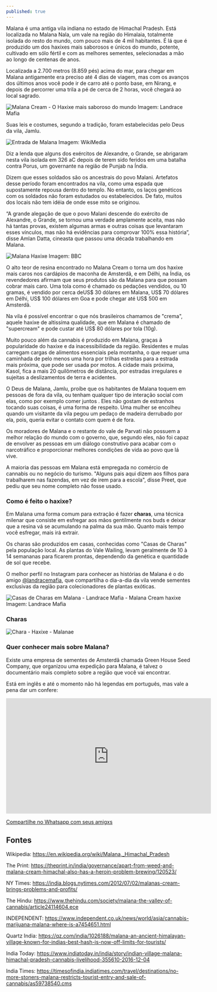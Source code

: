 ```yaml
---
published: true
---
```


Malana é uma antiga vila indiana no estado de Himachal Pradesh. Está localizada no Malana Nala, um vale na região do Himalaia, totalmente isolada do resto do mundo, com pouco mais de 4 mil habitantes. É lá que é produzido um dos haxixes mais saborosos e únicos do mundo, potente, cultivado em sólo fértil e com as melhores sementes, selecionadas a mão ao longo de centenas de anos.

Localizada a 2.700 metros (8.859 pés) acima do mar, para chegar em Malana antigamente era preciso até 4 dias de viagem, mas com os avanços dos últimos anos você pode ir de carro até o ponto base, em Nirang, e depois de percorrer uma trila a pé de cerca de 2 horas, você chegará ao local sagrado.

<img src="https://i.imgur.com/LXttUap.jpg" alt="Malana Cream - O Haxixe mais saboroso do mundo">
Imagem: Landrace Mafia

Suas leis e costumes, segundo a tradição, foram estabelecidas pelo Deus da vila, Jamlu.

<img src="https://upload.wikimedia.org/wikipedia/commons/thumb/3/32/Malana.jpg/1280px-Malana.jpg" alt="Entrada de Malana">
Imagem: WikiMedia

Diz a lenda que alguns dos exércitos de Alexandre, o Grande, se abrigaram nesta vila isolada em 326 aC depois de terem sido feridos em uma batalha contra Porus, um governante na região de Punjab na Índia. 

Dizem que esses soldados são os ancestrais do povo Malani. Artefatos desse período foram encontrados na vila, como uma espada que supostamente repousa dentro do templo. No entanto, os laços genéticos com os soldados não foram estudados ou estabelecidos. De fato, muitos dos locais não tem idéia de onde esse mito se originou.

“A grande alegação de que o povo Malani descende do exército de Alexandre, o Grande, se tornou uma verdade amplamente aceita, mas não há tantas provas, existem algumas armas e outras coisas que levantaram esses vínculos, mas não há evidências para comprovar 100% essa história”, disse Amlan Datta, cineasta que passou uma década trabalhando em Malana.

<img src="https://i.imgur.com/6WePaef.jpg" alt="Malana Haxixe">
Imagem: BBC

O alto teor de resina encontrado no Malana Cream o torna um dos haxixe mais caros nos cardápios de maconha de Amsterdã, e em Délhi, na Índia, os revendedores afirmam que seus produtos são da Malana para que possam cobrar mais caro. Uma tola como é chamado os pedações vendidos, ou 10 gramas, é vendido por cerca deUS$ 30 dólares em Malana, US$ 70 dólares em Délhi, US$ 100 dólares em Goa e pode chegar até US$ 500 em Amsterdã.

Na vila é possível encontrar o que nós brasileiros chamamos de "crema", aquele haxixe de altissíma qualidade, que em Malana é chamado de "supercream" e pode custar até US$ 80 dólares por tola (10g).

Muito pouco além da cannabis é produzido em Malana, graças à popularidade do haxixe e da inacessibilidade da região. Residentes e mulas carregam cargas de alimentos essenciais pela montanha, o que requer uma caminhada de pelo menos uma hora por trilhas estreitas para a estrada mais próxima, que pode ser usada por motos. A cidade mais próxima, Kasol, fica a mais 20 quilômetros de distância, por estradas irregulares e sujeitas a deslizamentos de terra e acidentes.

O Deus de Malana, Jamlu, proíbe que os habitantes de Malana toquem em pessoas de fora da vila, ou tenham qualquer tipo de interação social com elas, como por exemplo comer juntos . Eles não gostam de estranhos tocando suas coisas, é uma forma de respeito. Uma mulher se encolheu quando um visitante da vila pegou um pedaço de madeira derrubado por ela, pois, queria evitar o contato com quem é de fora.

Os moradores de Malana e o restante do vale de Parvati não possuem a melhor relação do mundo com o governo, que, segundo eles, não foi capaz de envolver as pessoas em um diálogo construtivo para acabar com o narcotráfico e proporcionar melhores condições de vida ao povo que lá vive.

A maioria das pessoas em Malana está empregada no comércio de cannabis ou no negócio do turismo. "Alguns pais aqui dizem aos filhos para trabalharem nas fazendas, em vez de irem para a escola", disse Preet, que pediu que seu nome completo não fosse usado.

### Como é feito o haxixe?

Em Malana uma forma comum para extração é fazer **charas**, uma técnica milenar que consiste em esfregar aos mãos gentilmente nos buds e deixar que a resina vá se acumulando na palma da sua mão. Quanto mais tempo você esfregar, mais irá extrair.

Os charas são produzidos em casas, conhecidas como "Casas de Charas" pela população local. As plantas do Vale Wailing, levam geralmente de 10 à 14 semananas para ficarem prontas, dependendo da genética e quantidade de sol que recebe.

O melhor perfil no Instagram para conhecer as histórias de Malana é o do amigo [@landracemafia](https://www.instagram.com/landracemafia/ "Landrace Mafia Malana"), que compartilha o dia-a-dia da vila vende sementes exclusivas da região para colecionadores de plantas exóticas.

<img src="https://i.imgur.com/Tz2fAIc.jpg" alt="Casas de Charas em Malana - Landrace Mafia - Malana Cream haxixe">
Imagem: Landrace Mafia

### Charas
<img src="https://i.imgur.com/ahoNHAh.jpg" alt="Chara - Haxixe - Malanae">

### Quer conhecer mais sobre Malana?

Existe uma empresa de sementes de Amsterdã chamada Green House Seed Company, que organizou uma expedição para Malana, é talvez o documentário mais completo sobre a região que você vai encontrar.

Está em inglês e até o momento não há legendas em português, mas vale a pena dar um confere:

<iframe width="560" height="315" src="https://www.youtube.com/embed/CqFiucWKo-8" frameborder="0" allow="accelerometer; autoplay; encrypted-media; gyroscope; picture-in-picture" allowfullscreen></iframe>

<a href="whatsapp://send?text=https://sommelierva.github.io/Malana-Cream-um-dos-melhores-Haxixes-do-mundo,-produzido-em-uma-remota-vila-no-norte-da-%C3%8Dndia/" data-action="share/whatsapp/share">Compartilhe no Whatsapp com seus amigxs</a>

## Fontes

Wikipedia: https://en.wikipedia.org/wiki/Malana,_Himachal_Pradesh

The Print: https://theprint.in/india/governance/apart-from-weed-and-malana-cream-himachal-also-has-a-heroin-problem-brewing/120523/

NY Times: https://india.blogs.nytimes.com/2012/07/02/malanas-cream-brings-problems-and-profits/

The Hindu: https://www.thehindu.com/society/malana-the-valley-of-cannabis/article24114604.ece

INDEPENDENT: https://www.independent.co.uk/news/world/asia/cannabis-marijuana-malana-where-is-a7454651.html

Quartz India: https://qz.com/india/1026188/malana-an-ancient-himalayan-village-known-for-indias-best-hash-is-now-off-limits-for-tourists/

India Today: https://www.indiatoday.in/india/story/indian-village-malana-himachal-pradesh-cannabis-livelihood-355610-2016-12-04

India Times: https://timesofindia.indiatimes.com/travel/destinations/no-more-stoners-malana-restricts-tourist-entry-and-sale-of-cannabis/as59738540.cms


